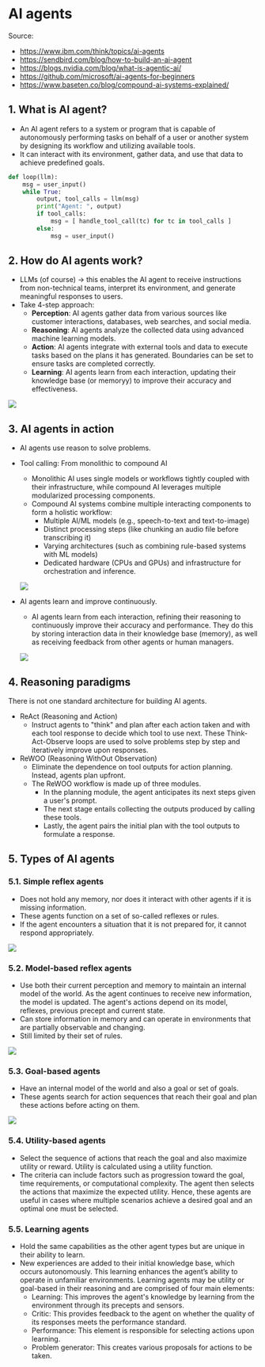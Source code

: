 # AI agents

Source:

- <https://www.ibm.com/think/topics/ai-agents>
- <https://sendbird.com/blog/how-to-build-an-ai-agent>
- <https://blogs.nvidia.com/blog/what-is-agentic-ai/>
- <https://github.com/microsoft/ai-agents-for-beginners>
- <https://www.baseten.co/blog/compound-ai-systems-explained/>

## 1. What is AI agent?

- An AI agent refers to a system or program that is capable of autonomously performing tasks on behalf of a user or another system by designing its workflow and utilizing available tools.
- It can interact with its environment, gather data, and use that data to achieve predefined goals.

```python
def loop(llm):
    msg = user_input()
    while True:
        output, tool_calls = llm(msg)
        print("Agent: ", output)
        if tool_calls:
            msg = [ handle_tool_call(tc) for tc in tool_calls ]
        else:
            msg = user_input()
```

## 2. How do AI agents work?

- LLMs (of course) -> this enables the AI agent to receive instructions from non-technical teams, interpret its environment, and generate meaningful responses to users.
- Take 4-step approach:
  - **Perception**: AI agents gather data from various sources like customer interactions, databases, web searches, and social media.
  - **Reasoning**: AI agents analyze the collected data using advanced machine learning models.
  - **Action**: AI agents integrate with external tools and data to execute tasks based on the plans it has generated. Boundaries can be set to ensure tasks are completed correctly.
  - **Learning**: AI agents learn from each interaction, updating their knowledge base (or memoryy) to improve their accuracy and effectiveness.

![](https://blogs.nvidia.com/wp-content/uploads/2024/10/agentic-ai-workflow-1.png)

## 3. AI agents in action

- AI agents use reason to solve problems.
- Tool calling: From monolithic to compound AI

  - Monolithic AI uses single models or workflows tightly coupled with their infrastructure, while compound AI leverages multiple modularized processing components.
  - Compound AI systems combine multiple interacting components to form a holistic workflow:
    - Multiple AI/ML models (e.g., speech-to-text and text-to-image)
    - Distinct processing steps (like chunking an audio file before transcribing it)
    - Varying architectures (such as combining rule-based systems with ML models)
    - Dedicated hardware (CPUs and GPUs) and infrastructure for orchestration and inference.

  ![](https://sendbird.imgix.net/cms/What-is-an-AI-agent__1.png)

- AI agents learn and improve continuously.

  - AI agents learn from each interaction, refining their reasoning to continuously improve their accuracy and performance. They do this by storing interaction data in their knowledge base (memory), as well as receiving feedback from other agents or human managers.

  ![](https://sendbird.imgix.net/cms/What-is-an-AI-agent__2.png)

## 4. Reasoning paradigms

There is not one standard architecture for building AI agents.

- ReAct (Reasoning and Action)
  - Instruct agents to "think" and plan after each action taken and with each tool response to decide which tool to use next. These Think-Act-Observe loops are used to solve problems step by step and iteratively improve upon responses.
- ReWOO (Reasoning WithOut Observation)
  - Eliminate the dependence on tool outputs for action planning. Instead, agents plan upfront.
  - The ReWOO workflow is made up of three modules.
    - In the planning module, the agent anticipates its next steps given a user's prompt.
    - The next stage entails collecting the outputs produced by calling these tools.
    - Lastly, the agent pairs the initial plan with the tool outputs to formulate a response.

## 5. Types of AI agents

### 5.1. Simple reflex agents

- Does not hold any memory, nor does it interact with other agents if it is missing information.
- These agents function on a set of so-called reflexes or rules.
- If the agent encounters a situation that it is not prepared for, it cannot respond appropriately.

![](https://www.ibm.com/content/dam/connectedassets-adobe-cms/worldwide-content/creative-assets/s-migr/ul/g/17/5b/ai-agents-image1.component.xl.ts=1741183012419.png/content/adobe-cms/us/en/think/topics/ai-agents/jcr:content/root/table_of_contents/body-article-8/image)

### 5.2. Model-based reflex agents

- Use both their current perception and memory to maintain an internal model of the world. As the agent continues to receive new information, the model is updated. The agent's actions depend on its model, reflexes, previous precept and current state.
- Can store information in memory and can operate in environments that are partially observable and changing.
- Still limited by their set of rules.

![](https://www.ibm.com/content/dam/connectedassets-adobe-cms/worldwide-content/creative-assets/s-migr/ul/g/3a/2d/ai-agents-image2.component.m.ts=1741183012575.png/content/adobe-cms/us/en/think/topics/ai-agents/jcr:content/root/table_of_contents/body-article-8/image_1822054753)

### 5.3. Goal-based agents

- Have an internal model of the world and also a goal or set of goals.
- These agents search for action sequences that reach their goal and plan these actions before acting on them.

![](https://www.ibm.com/content/dam/connectedassets-adobe-cms/worldwide-content/creative-assets/s-migr/ul/g/e7/d8/ai-agents-image3.component.xl.ts=1741183012785.png/content/adobe-cms/us/en/think/topics/ai-agents/jcr:content/root/table_of_contents/body-article-8/image_848100326)

### 5.4. Utility-based agents

- Select the sequence of actions that reach the goal and also maximize utility or reward. Utility is calculated using a utility function.
- The criteria can include factors such as progression toward the goal, time requirements, or computational complexity. The agent then selects the actions that maximize the expected utility. Hence, these agents are useful in cases where multiple scenarios achieve a desired goal and an optimal one must be selected.

### 5.5. Learning agents

- Hold the same capabilities as the other agent types but are unique in their ability to learn.
- New experiences are added to their initial knowledge base, which occurs autonomously. This learning enhances the agent’s ability to operate in unfamiliar environments. Learning agents may be utility or goal-based in their reasoning and are comprised of four main elements:
  - Learning: This improves the agent's knowledge by learning from the environment through its precepts and sensors.
  - Critic: This provides feedback to the agent on whether the quality of its responses meets the performance standard.
  - Performance: This element is responsible for selecting actions upon learning.
  - Problem generator: This creates various proposals for actions to be taken.
